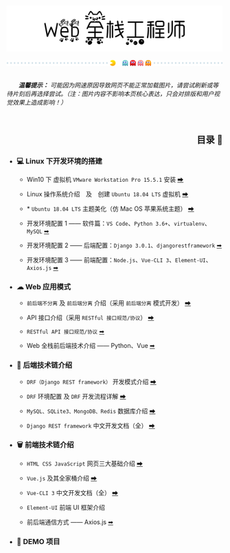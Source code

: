 <div align=center>
    <img src="pics/title.PNG" width=600 alt="Web 全栈工程师">
    <br><br>
    <img src="pics/cutline1.gif" width=800 alt="分割线">
    <br><br>
</div>

&emsp;&emsp;***温馨提示：** 可能因为网速原因导致网页不能正常加载图片，请尝试刷新或等待片刻后再选择尝试。（注：图片内容不影响本页核心表达，只会对排版和用户视觉效果上造成影响！）* 

<br>

<!-- ## 📖 目录 -->
<div align=right>
    <h2>目录 📖</h2>
</div>

+ ### 💻 Linux 下开发环境的搭建

    + Win10 下 虚拟机 `VMware Workstation Pro 15.5.1` 安装 [➡](/docs/1.%20Linux%20下开发环境的搭建/Win10%20下%20虚拟机%20VMware%20Workstation%20Pro%2015.5.1%20安装.md#head)

    + Linux 操作系统介绍&emsp;及&emsp;创建 `Ubuntu 18.04 LTS` 虚拟机 [➡](/docs/1.%20Linux%20下开发环境的搭建/Linux%20操作系统介绍%20及%20创建%20Ubuntu%2018.04%20LTS%20虚拟机.md#head)

    + \* `Ubuntu 18.04 LTS` 主题美化（仿 Mac OS 苹果系统主题） [➡](/docs/1.%20Linux%20下开发环境的搭建/Ubuntu%2018.04%20LTS%20主题美化（仿%20Mac%20OS%20苹果系统主题）.md#head)

    + 开发环境配置 1 —— 软件篇：`VS Code`、`Python 3.6+`、`virtualenv`、`MySQL` [➡]()

    + 开发环境配置 2 —— 后端配置：`Django 3.0.1`、`djangorestframework` [➡]()

    + 开发环境配置 3 —— 前端配置：`Node.js`、`Vue-CLI 3`、`Element-UI`、`Axios.js` [➡]()

+ ### ☁ Web 应用模式

    + `前后端不分离` 及 `前后端分离` 介绍（采用 `前后端分离` 模式开发） [➡]()

    + API 接口介绍（采用 `RESTful 接口规范/协议`） [➡]()

    + `RESTful API 接口规范/协议` [➡](/docs/2.%20Web%20应用模式/RESTful%20API%20接口规范协议.md#head)

    + Web 全栈前后端技术介绍 —— Python、Vue [➡]()

+ ### 🚀 后端技术链介绍

    + `DRF（Django REST framework）` 开发模式介绍 [➡]()

    + `DRF` 环境配置 及 `DRF` 开发流程详解 [➡]()

    + `MySQL、SQLite3、MongoDB、Redis` 数据库介绍 [➡]()

    + `Django REST framework` 中文开发文档（全） [➡]()

+ ### 🗑 前端技术链介绍

    + `HTML CSS JavaScript` 网页三大基础介绍 [➡]()

    + `Vue.js` 及其全家桶介绍 [➡]()

    + `Vue-CLI 3` 中文开发文档（全） [➡]()

    + `Element-UI` 前端 UI 框架介绍 []()

    + 前后端通信方式 —— Axios.js [➡]()

+ ### 📁 DEMO 项目